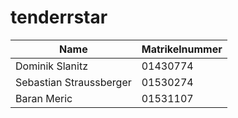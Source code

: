 # tenderrstar

|Name|Matrikelnummer|
|-|-|
|Dominik Slanitz | 01430774 |
|Sebastian Straussberger | 01530274 |
|Baran Meric | 01531107 |

